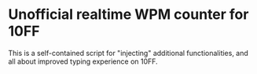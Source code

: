 # Unofficial realtime WPM counter for 10FF

This is a self-contained script for "injecting" additional functionalities, and all about improved typing experience on 10FF.